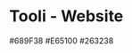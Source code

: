 # Tooli - Website

<color name="colorPrimary">#689F38</color>
<color name="colorAccent">#E65100</color>
<color name="colorText">#263238</color>